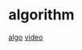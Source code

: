 # algorithm

[algo](https://cn.pornhub.com/video/search?search=%E5%9B%BD+%E4%BA%A7&filter_category=15&page=1)
[video](https://cn.pornhub.com/video/search?search=%E5%86%85+%E5%B0%84)
